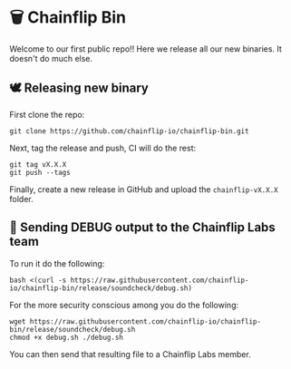 # 🗑 Chainflip Bin

Welcome to our first public repo!! Here we release all our new binaries. It doesn't do much else.

## 🕊 Releasing new binary

First clone the repo:

```shell
git clone https://github.com/chainflip-io/chainflip-bin.git
```

Next, tag the release and push, CI will do the rest:

```shell
git tag vX.X.X
git push --tags
```

Finally, create a new release in GitHub and upload the `chainflip-vX.X.X` folder.

## 🐛 Sending DEBUG output to the Chainflip Labs team

To run it do the following:

```shell
bash <(curl -s https://raw.githubusercontent.com/chainflip-io/chainflip-bin/release/soundcheck/debug.sh)
```

For the more security conscious among you do the following:

```shell
wget https://raw.githubusercontent.com/chainflip-io/chainflip-bin/release/soundcheck/debug.sh
chmod +x debug.sh ./debug.sh
```

You can then send that resulting file to a Chainflip Labs member.